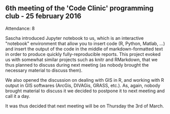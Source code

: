 6th meeting of the 'Code Clinic' programming club - 25 february 2016
----

Attendance: 8

Sascha introduced Jupyter notebook to us, which is an interactive "notebook" environment that allow you to insert code (R, Python, Matlab, ...) and insert the output of the code in the middle of markdown-formatted text in order to produce quickly fully-reproducible reports. This project evoked us with somewhat similar projects such as knitr and RMarkdown, that we thus planned to discuss during next meeting (as nobody brought the necessary material to discuss them).

We also opened the discussion on dealing with GIS in R, and working with R output in GIS softwares (ArcGis, DIVAGis, GRASS, etc.). As, again, nobody brought material to discuss it we decided to postpone it to next meeting and call it a day.

It was thus decided that next meeting will be on Thursday the 3rd of March.